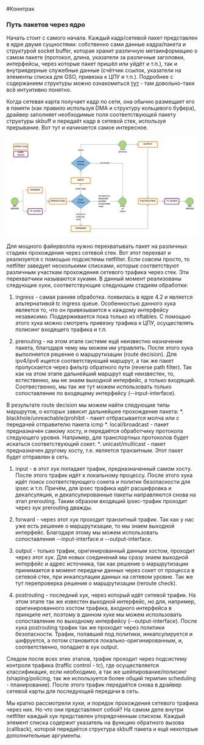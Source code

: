 #Коннтрак

### Путь пакетов через ядро

Начать стоит с самого начала. Каждый кадр/сетевой пакет представлен в ядре двумя сущностями: собственно сами данные кадра/пакета и структурой socket buffer, которая хранит различную метаинформацию о самом пакете (протокол, длина, указатели за различные заголовки, интерфейсы, через которые пакет пришёл или уйдёт и т.п.), так и внутриядерные служебные данные (счётчик ссылок, указатели на элементы списка для GSO, привязка к ЦПУ и т.п.). Подробнее с содержанием структуры можно ознакомиться [тут](http://lxr.free-electrons.com/source/include/linux/skbuff.h#L626) - там довольно-таки всё интуитивно понятно.

Когда сетевая карта получает кадр по сети, она обычно размещает его в памяти (как правило используя DMA и структуру кольцевого буфера), драйвер заполняет необходимые поля соответствующей пакету структуры skbuff и передаёт кадр в сетевой стек, используя прерывание. Вот тут и начинается самое интересное.

![Путь пакета через сетевой стек](https://github.com/veryangryman/articles/raw/master/images/p_flow_brief.png)

Для мощного файерволла нужно перехватывать пакет на различных стадиях прохождения через сетевой стек. Вот этот перехват и реализуется с помощью подсистемы netfilter. Если совсем просто, то netfilter заведует несколькими списками, которые соответствуют различным участкам прохождения сетевого трафика через стек. Эти перехватчики называются хуками. В данный момент реализованы следующие хуки, соответствующие следующим стадиям обработки:

1. ingress - самая ранняя обработка. появилась в ядре 4.2 и является альтернативой tc ingress queue. Особенностью данного хука является то, что он привязывается к каждому интерфейсу независимо. Поддерживается пока только из nftables. С помощью этого хука можно смотреть привязку трафика к ЦПУ, осуществлять полисинг входящего трафика и т.п.

1. prerouting - на этом этапе системе ещё неизвестно назначение пакета, благодаря чему мы можем им управлять. После этого хука выполняется решение о маршрутизации (route decision). Для ipv4/ipv6 ищется соответствующий маршрут, а так же пакет пропускается через фильтр обратного пути (reverse path filter). Так как на этом этапе дальнейший маршрут ещё неизвестен, то, естественно, мы не знаем выходной интерфейс, а только входящий. Соотвественно, мы так же тут можем использовать только сопоставление по входящему интерфейсу (--input-interface).

В результате route decision мы можем найти следующие типы маршрутов, о которых зависит дальнейшее прохождение пакета:
*. blackhole/unreachable/prohibit - пакет отбрасывается молча или с передачей отправителю пакета icmp
*. local/broadcast - пакет предназначен самому хосту, и передаётся обработчику протокола следующего уровня. Например, для транспортных протоколов будет искаться соответствующий сокет.
*. unicast/multicast - пакет предназначен другому хосту, т.е. является транзитным. Этот пакет будет отправлен в сеть.

1. input - в этот хук попадает трафик, предназначенный самом хосту. После этого трафик идёт к локальному процессу. После этого хука идёт поиск соответствующего сокета и политик безопасности для ipsec и т.п. Причём, для ipsec трафика идёт расшифровка и декапсуляция, и декапсулированные пакеты направляются снова на этап prerouting. Таким образом входящий ipsec-трафик проходит через хук prerouting дважды.

1. forward - через этот хук проходит транзитный трафик. Так как у нас уже есть решение о маршрутизации, то мы знаем выходной интерфейс. Благодаря этому мы можем использовать сопоставления --input-interface и --output-interface.

1. output - только трафик, оригинированный данным хостом, проходит через этот хук. Для новых соединений мы сразу знаем выходной интерфейс и адрес источника, так как решение о маршрутизации принимается в момент передачи данных через сокет от процесса в сетевой стек, при инкапсулации данных на сетевом уровне. Так же тут перепроверка решения о маршрутизации (reroute check).

1. postrouting - последний хук, через который идёт сетевой трафик. На этом этапе так же известен выходной интерфейс, но для, например, оригинированного хостом трафика, входного интерфейса в принципе нет, поэтому в данном хуке мы можем использовать сопоставление по выходному интерфейсу (--output-interface). После хука postrouting трафик так же проходит через политики безопасности. Трафик, попавший под политики, инкапсулируется и шифруется, а потом становится локально-оригинированным, и, соответственно, попадает в хук output.

Следом после всех этих этапов, трафик проходит через подсистему контроля трафика (traffic control - tc), где осуществляется классификация, если необходимо, а так же шейпирование/полисинг (shaping/policing, так же используется более общий термпин scheduling - планирование). После этого трафик передаётся снова в драйвер сетевой карты для последующей передачи в сеть.

Мы кратко рассмотрели хуки, и порядок прохождения сетевого трафика через них. Но что они представляют собой? На самом деле внутри netfilter каждый хук представлен упорядоченным списком. Каждый элемент списка содержит указатель на функцию обратного вызова (callback), которой передаётся структура skbuff пакета и ещё некоторые дополнительные аргументы. 



